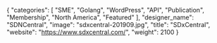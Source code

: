 {
   "categories": [
      "SME",
      "Golang",
      "WordPress",
      "API",
      "Publication",
      "Membership",
      "North America",
      "Featured"
   ],
   "designer_name": "SDNCentral",
   "image": "sdxcentral-201909.jpg",
   "title": "SDxCentral",
   "website": "https://www.sdxcentral.com/",
   "weight": 2100
}
